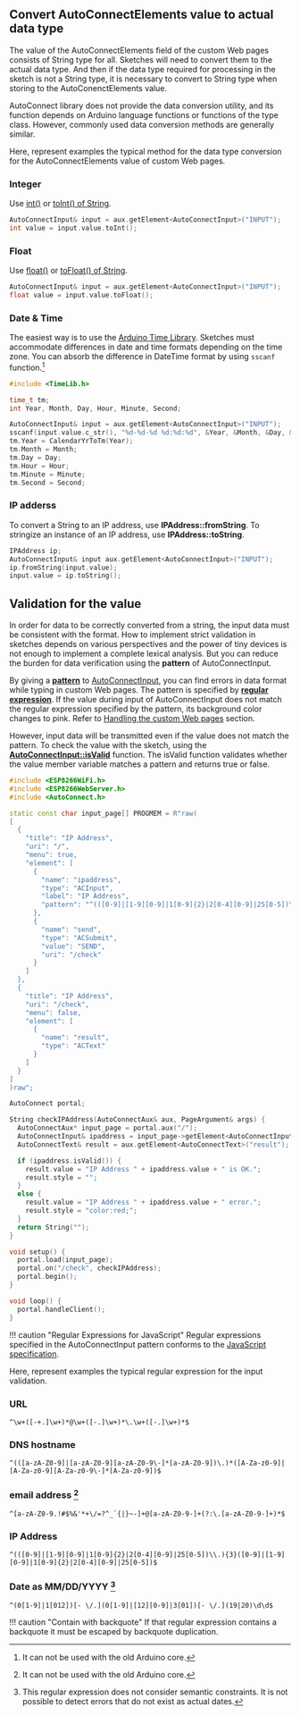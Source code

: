 ## Convert AutoConnectElements value to actual data type

The value of the AutoConnectElements field of the custom Web pages consists of String type for all. Sketches will need to convert them to the actual data type. And then if the data type required for processing in the sketch is not a String type, it is necessary to convert to String type when storing to the AutoConenctElements value.

AutoConnect library does not provide the data conversion utility, and its function depends on Arduino language functions or functions of the type class. However, commonly used data conversion methods are generally similar.

Here, represent examples the typical method for the data type conversion for the AutoConnectElements value of custom Web pages.

### <i class="fa fa-exchange"></i> Integer

Use [int()](https://www.arduino.cc/reference/en/language/variables/conversion/intcast/) or [toInt() of String](https://www.arduino.cc/reference/en/language/variables/data-types/string/functions/toint/).

```cpp
AutoConnectInput& input = aux.getElement<AutoConnectInput>("INPUT");
int value = input.value.toInt();
```

### <i class="fa fa-exchange"></i> Float

Use [float()](https://www.arduino.cc/reference/en/language/variables/conversion/floatcast/) or [toFloat() of String](https://www.arduino.cc/reference/en/language/variables/data-types/string/functions/tofloat/).

```cpp
AutoConnectInput& input = aux.getElement<AutoConnectInput>("INPUT");
float value = input.value.toFloat();
```

### <i class="fa fa-exchange"></i> Date &amp; Time

The easiest way is to use the [Arduino Time Library](https://www.pjrc.com/teensy/td_libs_Time.html). Sketches must accommodate differences in date and time formats depending on the time zone. You can absorb the difference in DateTime format by using `sscanf` function.[^1]

[^1]:It can not be used with the old Arduino core.

```cpp
#include <TimeLib.h>

time_t tm;
int Year, Month, Day, Hour, Minute, Second;

AutoConnectInput& input = aux.getElement<AutoConnectInput>("INPUT");
sscanf(input.value.c_str(), "%d-%d-%d %d:%d:%d", &Year, &Month, &Day, &Hour, &Minute, &Second);
tm.Year = CalendarYrToTm(Year);
tm.Month = Month;
tm.Day = Day;
tm.Hour = Hour;
tm.Minute = Minute;
tm.Second = Second;
```

### <i class="fa fa-exchange"></i> IP adderss

To convert a String to an IP address, use **IPAddress::fromString**. To stringize an instance of an IP address, use **IPAddress::toString**.

```cpp
IPAddress ip;
AutoConnectInput& input aux.getElement<AutoConnectInput>("INPUT");
ip.fromString(input.value);
input.value = ip.toString();
```

## Validation for the value

In order for data to be correctly converted from a string, the input data must be consistent with the format. How to implement strict validation in sketches depends on various perspectives and the power of tiny devices is not enough to implement a complete lexical analysis. But you can reduce the burden for data verification using the **pattern** of AutoConnectInput.

By giving a [**pattern**](achandling.md#check-data-against-on-submission) to [AutoConnectInput](apielements.md#pattern), you can find errors in data format while typing in custom Web pages. The pattern is specified by [**regular expression**](https://developer.mozilla.org/en-US/docs/Web/JavaScript/Guide/Regular_Expressions). If the value during input of AutoConnectInput does not match the regular expression specified by the pattern, its background color changes to pink. Refer to [Handling the custom Web pages](achandling.md#check-data-against-on-submission) section.

However, input data will be transmitted even if the value does not match the pattern. To check the value with the sketch, using the [**AutoConnectInput::isValid**](apielements.md#isvalid) function. The isValid function validates whether the value member variable matches a pattern and returns true or false.

```cpp hl_lines="16 47"
#include <ESP8266WiFi.h>
#include <ESP8266WebServer.h>
#include <AutoConnect.h>

static const char input_page[] PROGMEM = R"raw(
[
  {
    "title": "IP Address",
    "uri": "/",
    "menu": true,
    "element": [
      {
        "name": "ipaddress",
        "type": "ACInput",
        "label": "IP Address",
        "pattern": "^(([0-9]|[1-9][0-9]|1[0-9]{2}|2[0-4][0-9]|25[0-5])\\.){3}([0-9]|[1-9][0-9]|1[0-9]{2}|2[0-4][0-9]|25[0-5])$"
      },
      {
        "name": "send",
        "type": "ACSubmit",
        "value": "SEND",
        "uri": "/check"
      }
    ]
  },
  {
    "title": "IP Address",
    "uri": "/check",
    "menu": false,
    "element": [
      {
        "name": "result",
        "type": "ACText"
      }
    ]
  }
]
)raw";

AutoConnect portal;

String checkIPAddress(AutoConnectAux& aux, PageArgument& args) {
  AutoConnectAux* input_page = portal.aux("/");
  AutoConnectInput& ipaddress = input_page->getElement<AutoConnectInput>("ipaddress");
  AutoConnectText& result = aux.getElement<AutoConnectText>("result");

  if (ipaddress.isValid()) {
    result.value = "IP Address " + ipaddress.value + " is OK.";
    result.style = "";
  }
  else {
    result.value = "IP Address " + ipaddress.value + " error.";
    result.style = "color:red;";
  }
  return String("");
}

void setup() {
  portal.load(input_page);
  portal.on("/check", checkIPAddress);
  portal.begin();
}

void loop() {
  portal.handleClient();
}
```

!!! caution "Regular Expressions for JavaScript"
    Regular expressions specified in the AutoConnectInput pattern conforms to the [JavaScript specification](https://developer.mozilla.org/en-US/docs/Web/JavaScript/Guide/Regular_Expressions).

Here, represent examples the typical regular expression for the input validation.

### <i class="far fa-check-square"></i> URL

```
^\w+([-+.]\w+)*@\w+([-.]\w+)*\.\w+([-.]\w+)*$
```

### <i class="far fa-check-square"></i> DNS hostname

```
^(([a-zA-Z0-9]|[a-zA-Z0-9][a-zA-Z0-9\-]*[a-zA-Z0-9])\.)*([A-Za-z0-9]|[A-Za-z0-9][A-Za-z0-9\-]*[A-Za-z0-9])$
```

### <i class="far fa-check-square"></i> email address [^1]

```
^[a-zA-Z0-9.!#$%&'*+\/=?^_`{|}~-]+@[a-zA-Z0-9-]+(?:\.[a-zA-Z0-9-]+)*$
```

### <i class="far fa-check-square"></i> IP Address

```
^(([0-9]|[1-9][0-9]|1[0-9]{2}|2[0-4][0-9]|25[0-5])\\.){3}([0-9]|[1-9][0-9]|1[0-9]{2}|2[0-4][0-9]|25[0-5])$
```

### <i class="far fa-check-square"></i> Date as MM/DD/YYYY [^2]

```
^(0[1-9]|1[012])[- \/.](0[1-9]|[12][0-9]|3[01])[- \/.](19|20)\d\d$
```

!!! caution "Contain with backquote"
    If that regular expression contains a backquote it must be escaped by backquote duplication.

[^1]: This regular expression does not fully support the format of the e-mail address requested in [RFC5322](https://tools.ietf.org/html/rfc5322).
[^2]: This regular expression does not consider semantic constraints. It is not possible to detect errors that do not exist as actual dates.
